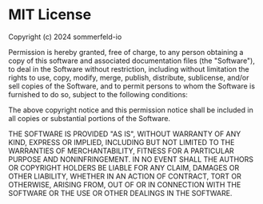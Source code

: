 # MIT License

Copyright (c) 2024 sommerfeld-io

Permission is hereby granted, free of charge, to any person obtaining a copy of this software and associated documentation files (the "Software"), to deal in the Software without restriction, including without limitation the rights to use, copy, modify, merge, publish, distribute, sublicense, and/or sell copies of the Software, and to permit persons to whom the Software is furnished to do so, subject to the following conditions:

The above copyright notice and this permission notice shall be included in all copies or substantial portions of the Software.

THE SOFTWARE IS PROVIDED "AS IS", WITHOUT WARRANTY OF ANY KIND, EXPRESS OR IMPLIED, INCLUDING BUT NOT LIMITED TO THE WARRANTIES OF MERCHANTABILITY, FITNESS FOR A PARTICULAR PURPOSE AND NONINFRINGEMENT. IN NO EVENT SHALL THE AUTHORS OR COPYRIGHT HOLDERS BE LIABLE FOR ANY CLAIM, DAMAGES OR OTHER LIABILITY, WHETHER IN AN ACTION OF CONTRACT, TORT OR OTHERWISE, ARISING FROM, OUT OF OR IN CONNECTION WITH THE SOFTWARE OR THE USE OR OTHER DEALINGS IN THE SOFTWARE.

<!-- !    DO NOT EDIT DIRECTLY !!!!!                         -->
<!-- !    File is auto-generated by pipeline                 -->
<!-- !    Contents are based on files from docs/about dir    -->

<!-- !    DO NOT EDIT DIRECTLY !!!!!                         -->
<!-- !    File is auto-generated by pipeline                 -->
<!-- !    Contents are based on files from docs/about dir    -->

<!-- !    DO NOT EDIT DIRECTLY !!!!!                         -->
<!-- !    File is auto-generated by pipeline                 -->
<!-- !    Contents are based on files from docs/about dir    -->

<!-- !    DO NOT EDIT DIRECTLY !!!!!                         -->
<!-- !    File is auto-generated by pipeline                 -->
<!-- !    Contents are based on files from docs/about dir    -->

<!-- !    DO NOT EDIT DIRECTLY !!!!!                         -->
<!-- !    File is auto-generated by pipeline                 -->
<!-- !    Contents are based on files from docs/about dir    -->
